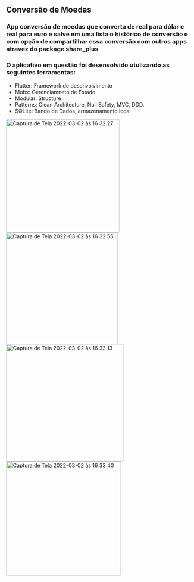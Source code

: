 <h2> Conversão de Moedas </h2>
<h3> App conversão de moedas que converta de real para dólar e real para euro e salve em uma lista o 
  histórico de conversão e com opção de compartilhar essa conversão com outros apps atravez do package share_plus</h3>

<h3>O aplicativo em questão foi desenvolvido utulizando as seguintes ferramentas:</h3>
<ul>
  <li>Flutter: Framework de desenvolvimento</li>
  <li>Mobx: Gerenciamneto de Estado</li>
  <li>Modular: Structure</li>
  <li>Patterns: Clean Architecture, Null Safety, MVC, DDD.</li>
  <li>SQLite: Bando de Dados, armazenamento local</li>
</ul>

<img width="304" alt="Captura de Tela 2022-03-02 às 16 32 27" src="https://user-images.githubusercontent.com/33269973/156436871-118badbe-15a8-4d20-bf22-f99b119fa318.png">
<img width="300" alt="Captura de Tela 2022-03-02 às 16 32 55" src="https://user-images.githubusercontent.com/33269973/156436881-28c36740-0556-4e9d-83e4-5da2300e15a0.png">
<img width="315" alt="Captura de Tela 2022-03-02 às 16 33 13" src="https://user-images.githubusercontent.com/33269973/156436885-0bf6d447-bff9-4035-bfda-08ed54d0b21f.png">
<img width="307" alt="Captura de Tela 2022-03-02 às 16 33 40" src="https://user-images.githubusercontent.com/33269973/156436890-403dab91-54bb-47bf-8a17-7c7fe6eeb05b.png">
